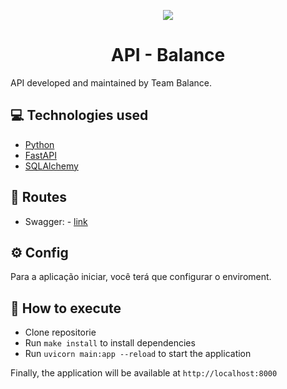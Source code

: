 <p align="center" >
<img src="https://media.licdn.com/dms/image/D4D0BAQHrtVlm9xmaKQ/company-logo_200_200/0/1682187727347?e=1691625600&v=beta&t=GoQLYPFFm2JlpXmrawlM_HZr_Kejhttnyyd0zVITan0" />
</p>
<h1 align="center">API - Balance</h1>


API developed and maintained by Team Balance.

## 💻 Technologies used
- [Python](https://www.python.org/)
- [FastAPI](https://fastapi.tiangolo.com/)
- [SQLAlchemy](https://www.sqlalchemy.org/)

## 🔗 Routes

- Swagger: - [link](https://media.licdn.com/dms/image/D4D0BAQHrtVlm9xmaKQ/company-logo_200_200/0/1682187727347?e=1691625600&v=beta&t=GoQLYPFFm2JlpXmrawlM_HZr_Kejhttnyyd0zVITan0)

## ⚙️ Config

Para a aplicação iniciar, você terá que configurar o enviroment.

## 🚀 How to execute

- Clone repositorie
- Run `make install` to install dependencies
- Run `uvicorn main:app --reload` to start the application

Finally, the application will be available at `http://localhost:8000`
